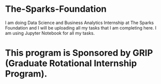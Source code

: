 # The-Sparks-Foundation
I am doing Data Science and Business Analytics Internship at The Sparks Foundation and I will be uploading all my tasks that I am completing here.
I am using Jupyter Notebook for all my tasks.
# This program is Sponsored by GRIP (Graduate Rotational Internship Program).
